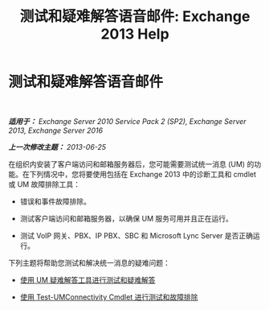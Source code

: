 ﻿---
title: '测试和疑难解答语音邮件: Exchange 2013 Help'
TOCTitle: 测试和疑难解答语音邮件
ms:assetid: eafb53fe-2fa9-437c-9369-aec324cc13ce
ms:mtpsurl: https://technet.microsoft.com/zh-cn/library/Dd351227(v=EXCHG.150)
ms:contentKeyID: 56271422
ms.date: 05/21/2018
mtps_version: v=EXCHG.150
ms.translationtype: MT
---

# 测试和疑难解答语音邮件

 

_**适用于：** Exchange Server 2010 Service Pack 2 (SP2), Exchange Server 2013, Exchange Server 2016_

_**上一次修改主题：** 2013-06-25_

在组织内安装了客户端访问和邮箱服务器后，您可能需要测试统一消息 (UM) 的功能。在下列情况中，您将要使用包括在 Exchange 2013 中的诊断工具和 cmdlet 或 UM 故障排除工具：

  - 错误和事件故障排除。

  - 测试客户端访问和邮箱服务器，以确保 UM 服务可用并且正在运行。

  - 测试 VoIP 网关、PBX、IP PBX、SBC 和 Microsoft Lync Server 是否正确运行。

下列主题将帮助您测试和解决统一消息的疑难问题：

  - [使用 UM 疑难解答工具进行测试和疑难解答](testing-and-troubleshooting-with-the-um-troubleshooting-tool-exchange-2013-help.md)

  - [使用 Test-UMConnectivity Cmdlet 进行测试和故障排除](testing-and-troubleshooting-with-the-test-umconnectivity-cmdlet-exchange-2013-help.md)

